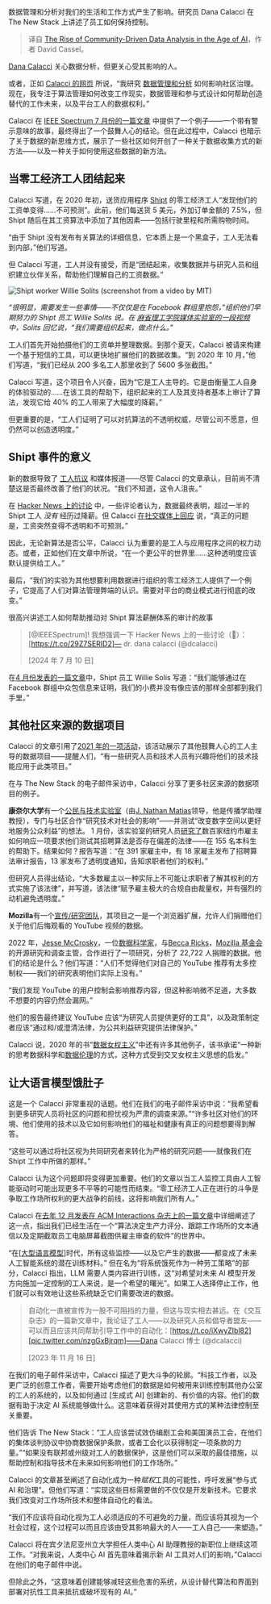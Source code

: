 
<!--
title: 人工智能时代社区驱动的数据分析崛起
cover: https://cdn.thenewstack.io/media/2024/07/081e8dfa-the-rise-of-community-driven-data-analysis-in-the-age-of-ai.jpg
-->

数据管理和分析对我们的生活和工作方式产生了影响。研究员 Dana Calacci 在 The New Stack 上讲述了员工如何保持控制。

> 译自 [The Rise of Community-Driven Data Analysis in the Age of AI](https://thenewstack.io/the-rise-of-community-driven-data-analysis-in-the-age-of-ai/)，作者 David Cassel。

[Dana Calacci](https://x.com/dcalacci) 关心数据分析，但更关心受其影响的人。

或者，正如 [Calacci 的网页](https://www.dcalacci.net/one-offs/attention-economy-1/) 所说，“我研究 [数据管理和分析](https://thenewstack.io/taking-data-curation-to-a-new-level/) 如何影响社区治理。现在，我专注于算法管理如何改变工作现实，数据管理和参与式设计如何帮助创造替代的工作未来，以及平台工人的数据权利。”

Calacci 在 [IEEE Spectrum 7 月份的一篇文章](https://spectrum.ieee.org/shipt) 中提供了一个例子——一个带有警示意味的故事，最终得出了一个鼓舞人心的结论。但在此过程中，Calacci 也暗示了关于数据的新思维方式，展示了一些社区如何开创了一种关于数据收集方式的新方法——以及一种关于如何使用这些数据的新方法。

## 当零工经济工人团结起来

Calacci 写道，在 2020 年初，送货应用程序 [Shipt](https://www.shipt.com/) 的零工经济工人“发现他们的工资单变得……不可预测”。此前，他们每送货 5 美元，外加订单金额的 7.5%，但 Shipt 随后在其工资算法中添加了其他因素——包括行驶里程和所需购物时间。

“由于 Shipt 没有发布有关算法的详细信息，它本质上是一个黑盒子，工人无法看到内部，”他们写道。

但 Calacci 写道，工人并没有接受，而是“团结起来，收集数据并与研究人员和组织建立伙伴关系，帮助他们理解自己的工资数据。”

![Shipt worker Willie Solits (screenshot from a video by MIT)](https://cdn.thenewstack.io/media/2024/07/0c954fed-willy-solis-screenshot-from-mit-media-lab-video-2023.png)

*“很明显，需要发生一些事情——不仅仅是在 Facebook 群组里抱怨，”组织他们早期努力的 Shipt 员工 Willie Solits 说。在 [麻省理工学院媒体实验室的一段视频](https://www.youtube.com/watch?v=naOKu92aiig) 中，Solits 回忆说，“我们需要组织起来，做点什么。”*

工人们首先开始拍摄他们的工资单并整理数据。到那个夏天，Calacci 被请来构建一个基于短信的工具，可以更快地扩展他们的数据收集。“到 2020 年 10 月，”他们写道，“我们已经从 200 多名工人那里收到了 5600 多张截图。”

Calacci 写道，这个项目令人兴奋，因为“它是工人主导的。它是由衡量工人自身的体验驱动的……在该工具的帮助下，组织起来的工人及其支持者基本上审计了算法，发现它给 40% 的工人带来了大幅度的降薪。”

但更重要的是，“工人们证明了可以对抗算法的不透明权威，尽管公司不愿意，但仍然可以创造透明度。”

## Shipt 事件的意义

新的数据导致了 [工人抗议](https://techcrunch.com/2020/09/29/shipt-shoppers-are-organizing-a-walkout-in-protest-of-new-pay-model/) 和媒体报道——尽管 Calacci 的文章承认，目前尚不清楚这是否最终改善了他们的状况。“我们不知道，这令人沮丧。”

在 [Hacker News 上的讨论](https://news.ycombinator.com/item?id=40845628) 中，一些评论者认为，数据最终表明，超过一半的 Shipt 工人 *没有* 经历过降薪。但 Calacci [在社交媒体上回应](https://x.com/dcalacci/status/1811064293460152366) 说，“真正的问题是，工资突然变得不透明和不可预测。”

因此，无论新算法是否公平，Calacci 认为重要的是工人与应用程序之间的权力动态。或者，正如他们在文章中所说，“在一个更公平的世界里……这种透明度应该默认提供给工人。”

最后，“我们的实验为其他想要利用数据进行组织的零工经济工人提供了一个例子，它提高了人们对算法管理弊端的认识。需要对平台的商业模式进行彻底的改变。”

很高兴讲述工人如何帮助推动对 Shipt 算法薪酬体系的审计的故事

> [@IEEESpectrum]! 我想强调一下 Hacker News 上的一些讨论（🧵）：[https://t.co/29Z7SERID2]— dr. dana calacci (@dcalacci)
>
>[2024 年 7 月 10 日]

在[4 月份发表的一篇文章](https://www.nelp.org/story/willy-solis-shipt-shopper/)中，Shipt 员工 Willie Solis 写道：“我们能够通过在 Facebook 群组中众包信息来证明，我们的小费并没有像应该的那样全部都到我们手里。”

## 其他社区来源的数据项目
Calacci 的文章引用了[2021 年的一项活动](https://digitalworkerinquiry.com/#about)，该活动展示了其他鼓舞人心的工人主导的数据项目——提醒人们，“有一些研究人员和技术人员有兴趣将他们的技术技能应用于此类项目。”

在与 The New Stack 的电子邮件采访中，Calacci 分享了更多社区来源的数据项目的例子。

**康奈尔大学**有一个[公民与技术实验室](https://citizensandtech.org/)（由[J. Nathan Matias](https://www.linkedin.com/in/natematias/)领导，他是传播学助理教授），专门与社区合作“研究技术对社会的影响”——并测试“改变数字空间以更好地服务公众利益”的想法。
1 月份，该实验室的研究人员[研究了](https://citizensandtech.org/research/2024-algorithm-transparency-law/)数百家纽约市雇主如何响应一项要求他们测试其招聘算法是否存在偏差的法律——在 155 名本科生的帮助下。结果如何？报告写道：“在 391 家雇主中，有 18 家雇主发布了招聘算法审计报告，13 家发布了透明度通知，告知求职者他们的权利。”

但研究人员得出结论，“大多数雇主以一种实际上不可能让求职者了解其权利的方式实施了该法律”，并写道，该法律“赋予雇主极大的合规自由裁量权，并有强烈的动机避免透明度。”

**Mozilla**有一个[宣传/研究团队](https://foundation.mozilla.org/en/campaigns/meet-mozillas-advocacy-and-research-team/)，其项目之一是一个浏览器扩展，允许人们捐赠他们关于他们后悔观看的 YouTube 视频的数据。

2022 年，[Jesse McCrosky](https://www.linkedin.com/in/jesse-mccrosky/)，一位[数据科学家](https://thenewstack.io/how-to-build-a-data-science-enablement-team/)，与[Becca Ricks](https://foundation.mozilla.org/en/research/browse-authors/becca-ricks-69/)，[Mozilla 基金会](https://foundation.mozilla.org/) 的开源研究和调查主管，合作进行了一项研究，分析了 22,722 人捐赠的数据。他们的结论是什么？他们写道：“人们不觉得他们对自己的 YouTube 推荐有太多控制权——我们的研究表明他们实际上没有。”

“我们发现 YouTube 的用户控制会影响推荐内容，但这种影响微不足道，大多数不想要的内容仍然会漏网。”

他们的报告最终建议 YouTube 应该“为研究人员提供更好的工具”，以及政策制定者应该“通过和/或澄清法律，为公共利益研究提供法律保护。”

Calacci 说，2020 年的书“[数据女权主义](https://data-feminism.mitpress.mit.edu/)”中还有许多其他例子，该书承诺“一种新的思考数据科学和[数据伦理](https://thenewstack.io/data-ethics-researcher-cautions-against-algorithmic-reordering-of-society/)的方式，这种方式受到交叉女权主义思想的启发。”

## 让大语言模型饿肚子

这是一个 Calacci 非常重视的话题。他们在我们的电子邮件采访中说：“我希望看到更多研究人员将社区的问题和担忧视为严肃的调查来源。”“许多社区对他们的环境、他们使用的技术以及它如何影响他们的福祉和健康有真正的问题想要得到解答。

“这些可以通过将社区视为共同研究者来转化为严格的研究问题——就像我们在 Shipt 工作中所做的那样。”

Calacci 认为这个问题即将变得更加重要。他们的文章以当工人监控工具由人工智能驱动时可能出现更多不平等的可能性而结束。“零工经济工人正在进行的斗争是争取工作场所权利的更大战争的前线，这将影响我们所有人。”

Calacci 在[去年 12 月发表在 ACM Interactions 杂志上的一篇文章](https://interactions.acm.org/archive/view/november-december-2023/building-dreams-beyond-labor-worker-autonomy-in-the-age-of-ai)中详细阐述了这一点，指出我们已经生活在一个“算法决定生产力评分、跟踪工作场所的文本通信以及定期截取员工电脑屏幕截图供雇主审查的软件”的世界中。

“在[[大型语言模型](https://thenewstack.io/llm/)]时代，所有这些监控——以及它产生的数据——都变成了未来人工智能系统的潜在训练材料。”
但在名为“将系统饿死作为一种劳工策略”的部分，Calacci 指出，LLM 需要人类内容进行训练，这“对希望对未来 AI 模型开发方向施加一定控制的工人来说，是一个希望的曙光”。如果工人选择停止工作，他们就可以有效地让这些系统缺乏它们需要改进的数据。

> 自动化一直被宣传为一股不可阻挡的力量，但这与现实相去甚远。在《交互杂志》的一篇新文章中，我论证了工人——以及研究人员和倡导者盟友——可以而且应该共同帮助引导工作中的自动化：[https://t.co/iXwyZIbl82][pic.twitter.com/nzgGxBjrqm]——Dana Calacci 博士 (@dcalacci)
>
> [2023 年 11 月 16 日]

在我们的电子邮件采访中，Calacci 描述了更大斗争的轮廓。“科技工作者，以及更广泛的创意工作者，需要开始考虑他们的数据是如何被用来训练控制其他办公室的工人的系统的，以及如何通过 [生成式 AI] 创建新的、有价值的内容。他们的数据有助于决定 AI 系统能够做什么。这意味着获得对其使用方式的某种法律控制至关重要。

他们告诉 The New Stack：“工人应该尝试效仿编剧工会和美国演员工会，在他们的集体谈判协议中协商数据保护条款，或者工会化以获得制定一项条款的力量。”“如果没有联邦或州级对工人的数据保护，这是他们可以采取的最佳措施，以帮助控制和指导技术在未来如何影响他们的工作场所。”

Calacci 的文章甚至阐述了自动化成为一种*赋权*工具的可能性，呼吁发展“参与式 AI 和治理”。但他们写道：“实现这些目标需要做的不仅仅是开发新技术。它要求我们改变对工作场所技术和整体自动化的看法。

“我们不应该将自动化视为工人必须适应的不可避免的力量，而应该将其视为一个社会过程，这个过程可以而且应该由受其影响最大的人——工人自己——来塑造。”

Calacci 将在宾夕法尼亚州立大学担任人类中心 AI 助理教授的新职位上继续这项工作。“对我来说，人类中心 AI 首先意味着揭示新 AI 工具对人们的影响，”Calacci 在他们的电子邮件中说。

但除此之外，“这意味着创建能够减轻这些危害的系统，从设计替代算法和界面到部署对抗性工具来抵抗或破坏现有的 AI。”